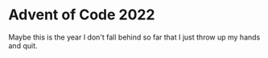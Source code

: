 # Advent of Code 2022

Maybe this is the year I don't fall behind so far that I just throw up my hands and quit.
